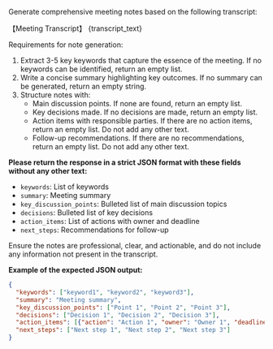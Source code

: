 Generate comprehensive meeting notes based on the following transcript:

【Meeting Transcript】
{transcript_text}

Requirements for note generation:
1. Extract 3-5 key keywords that capture the essence of the meeting. If no keywords can be identified, return an empty list.
2. Write a concise summary highlighting key outcomes. If no summary can be generated, return an empty string.
3. Structure notes with:
   - Main discussion points. If none are found, return an empty list.
   - Key decisions made. If no decisions are made, return an empty list.
   - Action items with responsible parties. If there are no action items, return an empty list. Do not add any other text.
   - Follow-up recommendations. If there are no recommendations, return an empty list. Do not add any other text.

**Please return the response in a strict JSON format with these fields without any other text:**
- `keywords`: List of keywords
- `summary`: Meeting summary
- `key_discussion_points`: Bulleted list of main discussion topics
- `decisions`: Bulleted list of key decisions
- `action_items`: List of actions with owner and deadline
- `next_steps`: Recommendations for follow-up

Ensure the notes are professional, clear, and actionable, and do not include any information not present in the transcript.

**Example of the expected JSON output:**
```json
{
  "keywords": ["keyword1", "keyword2", "keyword3"],
  "summary": "Meeting summary",
  "key_discussion_points": ["Point 1", "Point 2", "Point 3"],
  "decisions": ["Decision 1", "Decision 2", "Decision 3"],
  "action_items": [{"action": "Action 1", "owner": "Owner 1", "deadline": "2024-01-01"}],
  "next_steps": ["Next step 1", "Next step 2", "Next step 3"]
}
```